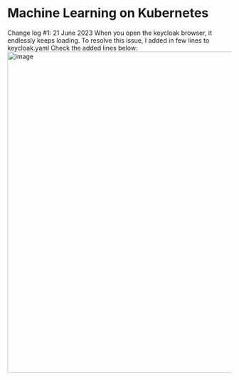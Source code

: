 


# Machine Learning on Kubernetes

Change log #1: 21 June 2023
When you open the keycloak browser, it endlessly keeps loading. To resolve this issue, I added in few lines to keycloak.yaml
Check the added lines below:
<img width="722" alt="image" src="https://github.com/bhanuswami026/Machine-Learning-on-Kubernetes-m/assets/88369085/24e9615e-efb3-4f14-a95a-ea4666be1fac">
